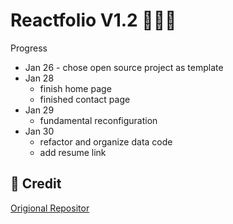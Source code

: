 # Reactfolio V1.2 👩🏽‍🚀

Progress

-   Jan 26 - chose open source project as template
-   Jan 28
    -   finish home page
    -   finished contact page
-   Jan 29
    -   fundamental reconfiguration
-   Jan 30
    -   refactor and organize data code
    -   add resume link

## 🌱 Credit

[Origional Repositor](https://github.com/truethari/reactfolio)
